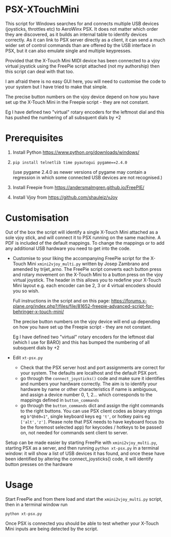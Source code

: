 # PSX-XTouchMini

This script for Windows searches for and connects multiple USB devices (joysticks, throttles etc) to AeroWinx PSX.
It does not matter which order they are discovered, as it builds an internal
table to identify devices correctly. As it can link to PSX server directly as a client, it can send a much wider set of control commands than
are offered by the USB interface in PSX, but it can also emulate single and multiple keypresses.

Provided that the X-Touch Mini MIDI device has been connected to a vjoy virtual joystick using
the FreePie script attached (not my authorship) then this script can deal with that too.

I am afraid there is no easy GUI here, you will need to customise the code to your system but I have tried to make that simple.

The precise button numbers on the vjoy device depend on how you have set up the X-Touch Mini in 
the Freepie script - they are not constant. </p>Eg I have defined two "virtual" rotary
encoders for the leftmost dial and this has pushed the numbering of all subsquent dials
by +2

# Prerequisites

1. Install Python https://www.python.org/downloads/windows/

1. `pip install telnetlib time pyautogui pygame==2.4.0` </p>(use pygame 2.4.0 as newer versions of pygame may contain a regression in which some connected USB devices are not recognised.)

1. Install Freepie from https://andersmalmgren.github.io/FreePIE/

1. Install Vjoy from https://github.com/shauleiz/vJoy

# Customisation

Out of the box the script will identify a single X-Touch Mini attached as a sole vjoy stick, and will connect it to PSX running on the same machine. A PDF is included of the default mappings. To change the mappings or to add any additional USB hardware you need to get into the code.

- Customise to your liking the accompanying FreePie script for the X-Touch Mini `xmini2vjoy_multi.py`
    written by Josep Zambrano and amended by trijet_arno. The FreePie script converts each button press and rotary movement on the X-Touch Mini to a button press on the
    vjoy virtual joystick. 
    The header in this allows you to redefine your X-Touch Mini layout
    e.g. each encoder can be 2, 3 or 4 virtual encoders should you so wish.<p>
    Full instructions in the script and on this page: 
    https://forums.x-plane.org/index.php?/files/file/81652-freepie-advanced-script-for-behringer-x-touch-mini/<p>
    The precise button numbers on the vjoy device will end up depending on how you have set up
the Freepie script - they are not constant. </p>Eg I have defined two "virtual" rotary
encoders for the leftmost dial (which I use for BARO) and this has bumped the numbering of all subsquent dials
by +2

- Edit `xt-psx.py`
  - Check that the PSX server host and port assignments are correct for your system. The defaults are localhost and the default PSX port.
  - go through the `connect_joysticks()` code and make sure it identifies and numbers your hardware correctly. The aim is to identify your hardware by name or other characteristics if name is ambiguous, and assign a device number 0, 1, 2... which corresponds to the mappings defined in `button_commands`
  - go through the `button_commands` dict and assign the right commands to the right buttons. You can use PSX client codes as binary strings  eg `b"Qh69=1"`, single keyboard keys eg `'t'`, or hotkey pairs eg `['alt','z']`. Please note that PSX needs to have keyboard focus (to be the foremost selected app) for keycodes / hotkeys to be passed on, not needed for commands sent client to server.
 
Setup can be made easier by starting FreePie with `xmini2vjoy_multi.py`, starting PSX as a server, and then running 
`python xt-psx.py` in a terminal window: it will show a list of USB devices it has found, and once these have been identified by altering the connect_joysticks() code, it will identify button presses
on the hardware
 
#  Usage

Start FreePie and from there load and start the `xmini2vjoy_multi.py` script, then in a terminal window run </p>
    `python xt-psx.py`

Once PSX is connected you should be able to test whether your X-Touch Mini inputs are being detected by the script.

 
